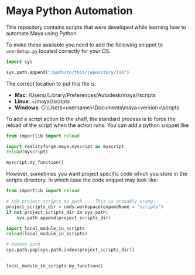 # Maya Python Automation

This repository contains scripts that were developed while learning how to automate Maya using Python.

To make these available you need to add the following snippet to `userSetup.py` located correctly for your OS.

```python
import sys

sys.path.append("/path/to/this/repository/lib")
```

The correct location to put this file is:

* **Mac**: /Users/<username>/Library/Preferences/Autodesk/maya/<version>/scripts
* **Linux**: ~<username>/maya/<version>/scripts
* **Windows**: C:\Users\<username>\Documents\maya\<version>\scripts

To add a script action to the shelf, the standard process is to force the reload of the script when the action runs. You can add a python snippet like  

```python
from importlib import reload

import realityforge.maya.myscript as myscript
reload(myscript)

myscript.my_function()
```

However, sometimes you want project specific code which you store in the scripts directory. In which case the code snippet may look like:


```python
from importlib import reload

# Add project scripts to path ... This is probably wrong.
project_scripts_dir = cmds.workspace(expandName = "scripts")
if not project_scripts_dir in sys.path:
    sys.path.append(project_scripts_dir)

import local_module_in_scripts
reload(local_module_in_scripts)

# Remove path
sys.path.pop(sys.path.index(project_scripts_dir))

  
local_module_in_scripts.my_function()
```
